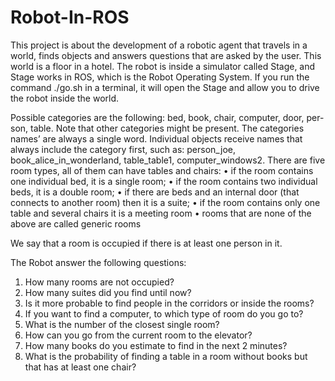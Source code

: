 # Robot-In-ROS

This project is about the development of a robotic agent that travels in a world, finds objects and answers questions that are asked by the user. This world is a floor in a hotel.
The robot is inside a simulator called Stage, and Stage works in ROS, which is the Robot Operating System. 
If you run the command ./go.sh in a terminal, it will open the Stage and allow you to drive the robot inside the world.


  
Possible categories are the following: bed, book, chair, computer, door, per- son, table. Note that other categories might be present. The categories names’ are always a single word.
Individual objects receive names that always include the category first, such as: person_joe, book_alice_in_wonderland, table_table1, computer_windows2.
There are five room types, all of them can have tables and chairs:
• if the room contains one individual bed, it is a single room;
• if the room contains two individual beds, it is a double room;
• if there are beds and an internal door (that connects to another room) then it is a suite;
• if the room contains only one table and several chairs it is a meeting room
• rooms that are none of the above are called generic rooms
 
We say that a room is occupied if there is at least one person in it.


The Robot answer the following questions:
  1. How many rooms are not occupied?
  2. How many suites did you find until now?
  3. Is it more probable to find people in the corridors or inside the rooms?
  4. If you want to find a computer, to which type of room do you go to?
  5. What is the number of the closest single room?
  6. How can you go from the current room to the elevator?
  7. How many books do you estimate to find in the next 2 minutes?
  8. What is the probability of finding a table in a room without books but that has at least one chair?
